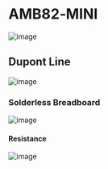 # AMB82‐MINI
![image](https://github.com/chang0630/Final-Project_Portable-ChatGPT/assets/162575237/c6c8c6ad-150a-4d7b-a262-50fd23b6fcad)

## Dupont Line
![image](https://github.com/chang0630/Final-Project_Portable-ChatGPT/assets/162575237/b46116a9-0678-40ef-885e-82faa9194d59)

### Solderless Breadboard
![image](https://github.com/chang0630/Final-Project_Portable-ChatGPT/assets/162575237/1e267546-5f6e-461f-b32c-a00c42027fa3)

#### Resistance 
![image](https://github.com/chang0630/Final-Project_Portable-ChatGPT/assets/162575237/dd9df8cd-82bb-44d0-b2c6-2d26f5114b1f)



